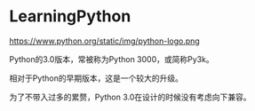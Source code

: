 # LearningPython

https://www.python.org/static/img/python-logo.png

Python的3.0版本，常被称为Python 3000，或简称Py3k。

相对于Python的早期版本，这是一个较大的升级。

为了不带入过多的累赘，Python 3.0在设计的时候没有考虑向下兼容。

